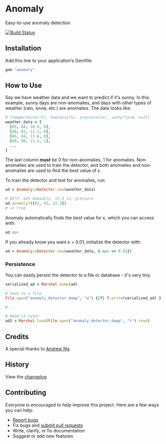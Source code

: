 # Anomaly

Easy-to-use anomaly detection

[![Build Status](https://travis-ci.org/ankane/anomaly.svg?branch=master)](https://travis-ci.org/ankane/anomaly)

## Installation

Add this line to your application’s Gemfile:

```ruby
gem "anomaly"
```

## How to Use

Say we have weather data and we want to predict if it's sunny. In this example, sunny days are non-anomalies, and days with other types of weather (rain, snow, etc.) are anomalies. The data looks like:

```ruby
# [temperature(°F), humidity(%), pressure(in), sunny?(y=0, n=1)]
weather_data = [
  [85, 68, 10.4, 0],
  [88, 62, 12.1, 0],
  [86, 64, 13.6, 0],
  [88, 90, 11.1, 1],
  ...
]
```

The last column **must** be 0 for non-anomalies, 1 for anomalies. Non-anomalies are used to train the detector, and both anomalies and non-anomalies are used to find the best value of ε.

To train the detector and test for anomalies, run:

```ruby
ad = Anomaly::Detector.new(weather_data)

# 85°F, 42% humidity, 12.3 in. pressure
ad.anomaly?([85, 42, 12.3])
# => true
```

Anomaly automatically finds the best value for ε, which you can access with:

```ruby
ad.eps
```

If you already know you want ε = 0.01, initialize the detector with:

```ruby
ad = Anomaly::Detector.new(weather_data, {:eps => 0.01})
```

### Persistence

You can easily persist the detector to a file or database - it's very tiny.

```ruby
serialized_ad = Marshal.dump(ad)

# Save to a file
File.open("anomaly_detector.dump", "w") {|f| f.write(serialized_ad) }

# ...

# Read it later
ad2 = Marshal.load(File.open("anomaly_detector.dump", "r").read)
```

## Credits

A special thanks to [Andrew Ng](http://www.ml-class.org).

## History

View the [changelog](https://github.com/ankane/anomaly/blob/master/CHANGELOG.md)

## Contributing

Everyone is encouraged to help improve this project. Here are a few ways you can help:

- [Report bugs](https://github.com/ankane/anomaly/issues)
- Fix bugs and [submit pull requests](https://github.com/ankane/anomaly/pulls)
- Write, clarify, or fix documentation
- Suggest or add new features
